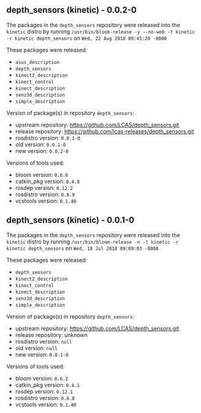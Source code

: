 ## depth_sensors (kinetic) - 0.0.2-0

The packages in the `depth_sensors` repository were released into the `kinetic` distro by running `/usr/bin/bloom-release -y --no-web -t kinetic -r kinetic depth_sensors` on `Wed, 22 Aug 2018 09:45:20 -0000`

These packages were released:
- `asus_description`
- `depth_sensors`
- `kinect2_description`
- `kinect_control`
- `kinect_description`
- `senz3d_description`
- `simple_description`

Version of package(s) in repository `depth_sensors`:

- upstream repository: https://github.com/LCAS/depth_sensors.git
- release repository: https://github.com/lcas-releases/depth_sensors.git
- rosdistro version: `0.0.1-0`
- old version: `0.0.1-0`
- new version: `0.0.2-0`

Versions of tools used:

- bloom version: `0.6.6`
- catkin_pkg version: `0.4.8`
- rosdep version: `0.12.2`
- rosdistro version: `0.6.9`
- vcstools version: `0.1.40`


## depth_sensors (kinetic) - 0.0.1-0

The packages in the `depth_sensors` repository were released into the `kinetic` distro by running `/usr/bin/bloom-release -n -t kinetic -r kinetic depth_sensors` on `Wed, 18 Jul 2018 09:09:03 -0000`

These packages were released:
- `depth_sensors`
- `kinect2_description`
- `kinect_control`
- `kinect_description`
- `senz3d_description`
- `simple_description`

Version of package(s) in repository `depth_sensors`:

- upstream repository: https://github.com/LCAS/depth_sensors.git
- release repository: unknown
- rosdistro version: `null`
- old version: `null`
- new version: `0.0.1-0`

Versions of tools used:

- bloom version: `0.6.2`
- catkin_pkg version: `0.4.1`
- rosdep version: `0.12.1`
- rosdistro version: `0.6.8`
- vcstools version: `0.1.40`


